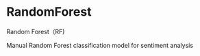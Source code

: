 # RandomForest

Random Forest（RF)

Manual Random Forest classification model for sentiment analysis

